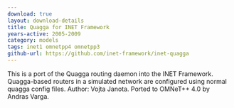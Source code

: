 ```yaml
---
download: true
layout: download-details
title: Quagga for INET Framework
years-active: 2005-2009
category: models
tags: inet1 omnetpp4 omnetpp3
github-url: https://github.com/inet-framework/inet-quagga
---
```


This is a port of the Quagga routing daemon into the INET Framework.
Quagga-based routers in a simulated network are configured using normal quagga
config files. Author: Vojta Janota. Ported to OMNeT++ 4.0 by Andras Varga.
